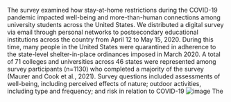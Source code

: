 The survey examined how stay-at-home restrictions during the COVID-19 pandemic impacted well-being and more-than-human connections among university students across the United States. We distributed a digital survey via email through personal networks to postsecondary educational institutions across the country from April 12 to May 15, 2020. During this time, many people in the United States were quarantined in adherence to the state-level shelter-in-place ordinances imposed in March 2020. A total of 71 colleges and universities across 46 states were represented among survey participants (n=1130) who completed a majority of the survey (Maurer and Cook et al., 2021). Survey questions included assessments of well-being, including perceived effects of nature; outdoor activities, including type and frequency; and risk in relation to COVID-19 ![image](https://github.com/elizabethmcook/COVID-Green-Space-Survey/assets/173087901/de696274-f53f-4c41-9ab9-5d3afab51417)
The 
